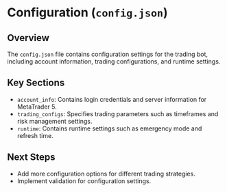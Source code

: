 # Configuration (`config.json`)

## Overview
The `config.json` file contains configuration settings for the trading bot, including account information, trading configurations, and runtime settings.

## Key Sections
- `account_info`: Contains login credentials and server information for MetaTrader 5.
- `trading_configs`: Specifies trading parameters such as timeframes and risk management settings.
- `runtime`: Contains runtime settings such as emergency mode and refresh time.

## Next Steps
- Add more configuration options for different trading strategies.
- Implement validation for configuration settings.